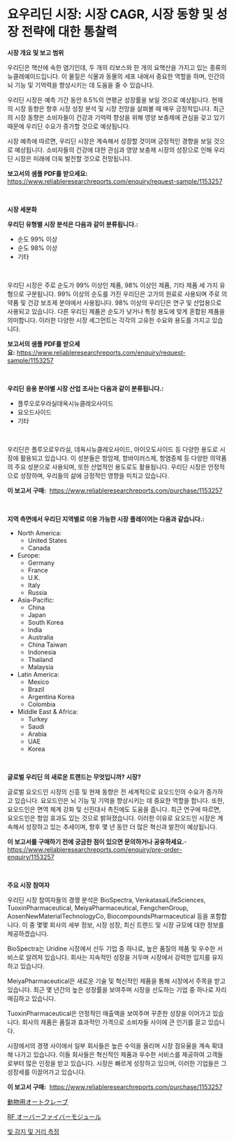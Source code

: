 <p><h1>요우리딘 시장: 시장 CAGR, 시장 동향 및 성장 전략에 대한 통찰력</h1></p><p><strong>시장 개요 및 보고 범위</strong></p>
<p><p>우리딘은 핵산에 속한 염기인데, 두 개의 리보스와 한 개의 요핵산을 가지고 있는 종류의 뉴클레예이드입니다. 이 물질은 식물과 동물의 세포 내에서 중요한 역할을 하며, 인간의 뇌 기능 및 기억력을 향상시키는 데 도움을 줄 수 있습니다.</p><p>우리딘 시장은 예측 기간 동안 8.5%의 연평균 성장률을 보일 것으로 예상됩니다. 현재의 시장 동향은 향후 시장 성장 분석 및 시장 전망을 살펴볼 때 매우 긍정적입니다. 최근의 시장 동향은 소비자들이 건강과 기억력 향상을 위해 영양 보충제에 관심을 갖고 있기 때문에 우리딘 수요가 증가할 것으로 예상됩니다.</p><p>시장 예측에 따르면, 우리딘 시장은 계속해서 성장할 것이며 긍정적인 경향을 보일 것으로 예상됩니다. 소비자들의 건강에 대한 관심과 영양 보충제 시장의 성장으로 인해 우리딘 시장은 미래에 더욱 발전할 것으로 전망됩니다.</p></p>
<p><strong>보고서의 샘플 PDF를 받으세요:</strong> <a href="https://www.reliableresearchreports.com/enquiry/request-sample/1153257">https://www.reliableresearchreports.com/enquiry/request-sample/1153257</a></p>
<p>&nbsp;</p>
<p><strong>시장 세분화</strong></p>
<p><strong>우리딘 유형별 시장 분석은 다음과 같이 분류됩니다.:</strong></p>
<p><ul><li>순도 99% 이상</li><li>순도 98% 이상</li><li>기타</li></ul></p>
<p>&nbsp;</p>
<p><p>우리딘 시장은 주로 순도가 99% 이상인 제품, 98% 이상인 제품, 기타 제품 세 가지 유형으로 구분됩니다. 99% 이상의 순도를 가진 우리딘은 고가의 원료로 사용되며 주로 의약품 및 건강 보조제 분야에서 사용됩니다. 98% 이상의 우리딘은 연구 및 산업용으로 사용되고 있습니다. 다른 우리딘 제품은 순도가 낮거나 특정 용도에 맞게 혼합된 제품을 의미합니다. 이러한 다양한 시장 세그먼트는 각각의 고유한 수요와 용도를 가지고 있습니다.</p></p>
<p><strong>보고서의 샘플 PDF를 받으세요:</strong>&nbsp;<a href="https://www.reliableresearchreports.com/enquiry/request-sample/1153257">https://www.reliableresearchreports.com/enquiry/request-sample/1153257</a></p>
<p>&nbsp;</p>
<p><strong> 우리딘 응용 분야별 시장 산업 조사는 다음과 같이 분류됩니다.:</strong></p>
<p><ul><li>플루오로우라실데옥시뉴클레오사이드</li><li>요오드사이드</li><li>기타</li></ul></p>
<p>&nbsp;</p>
<p><p>우리딘은 플루오로우라실, 데옥시뉴클레오사이드, 아이오도사이드 등 다양한 용도로 시장에 활용되고 있습니다. 이 성분들은 항암제, 항바이러스제, 항염증제 등 다양한 의약품의 주요 성분으로 사용되며, 또한 산업적인 용도로도 활용됩니다. 우리딘 시장은 안정적으로 성장하며, 우리들의 삶에 긍정적인 영향을 미치고 있습니다.</p></p>
<p><strong>이 보고서 구매:</strong>&nbsp; <a href="https://www.reliableresearchreports.com/purchase/1153257">https://www.reliableresearchreports.com/purchase/1153257</a></p>
<p>&nbsp;</p>
<p><strong>지역 측면에서 우리딘 지역별로 이용 가능한 시장 플레이어는 다음과 같습니다.:</strong></p>
<p><ul>
    <li>
        North America:
        <ul>
            <li>United States</li>
            <li>Canada</li>
        </ul>
    </li>
    <li>
        Europe:
        <ul>
            <li>Germany</li>
            <li>France</li>
            <li>U.K.</li>
            <li>Italy</li>
            <li>Russia</li>
        </ul>
    </li>
    <li>
        Asia-Pacific:
        <ul>
            <li>China</li>
            <li>Japan</li>
            <li>South Korea</li>
            <li>India</li>
            <li>Australia</li>
            <li>China Taiwan</li>
            <li>Indonesia</li>
            <li>Thailand</li>
            <li>Malaysia</li>
        </ul>
    </li>
    <li>
        Latin America:
        <ul>
            <li>Mexico</li>
            <li>Brazil</li>
            <li>Argentina Korea</li>
            <li>Colombia</li>
        </ul>
    </li>
    <li>
        Middle East & Africa:
        <ul>
            <li>Turkey</li>
            <li>Saudi</li>
            <li>Arabia</li>
            <li>UAE</li>
            <li>Korea</li>
        </ul>
    </li>
    </ul></p>
<p>&nbsp;</p>
<p><strong>글로벌 우리딘 의 새로운 트렌드는 무엇입니까? 시장?</strong></p>
<p><p>글로벌 요오드인 시장의 신흥 및 현재 동향은 전 세계적으로 요오드인의 수요가 증가하고 있습니다. 요오드인은 뇌 기능 및 기억을 향상시키는 데 중요한 역할을 합니다. 또한, 요오드인은 면역 체계 강화 및 신진대사 촉진에도 도움을 줍니다. 최근 연구에 따르면, 요오드인은 항암 효과도 있는 것으로 밝혀졌습니다. 이러한 이유로 요오드인 시장은 계속해서 성장하고 있는 추세이며, 향후 몇 년 동안 더 많은 혁신과 발전이 예상됩니다.</p></p>
<p><strong>이 보고서를 구매하기 전에 궁금한 점이 있으면 문의하거나 공유하세요.</strong>- <a href="https://www.reliableresearchreports.com/enquiry/pre-order-enquiry/1153257">https://www.reliableresearchreports.com/enquiry/pre-order-enquiry/1153257</a></p>
<p>&nbsp;</p>
<p><strong>주요 시장 참여자</strong></p>
<p><p>우리딘 시장 참여자들의 경쟁 분석은 BioSpectra, VenkatasaiLifeSciences, TuoxinPharmaceutical, MeiyaPharmaceutical, FengchenGroup, AosenNewMaterialTechnologyCo, BiocompoundsPharmaceutical 등을 포함합니다. 이 중 몇몇 회사의 세부 정보, 시장 성장, 최신 트렌드 및 시장 규모에 대한 정보를 제공하겠습니다. </p><p>BioSpectra는 Uridine 시장에서 선두 기업 중 하나로, 높은 품질의 제품 및 우수한 서비스로 알려져 있습니다. 회사는 지속적인 성장을 거두며 시장에서 강력한 입지를 유지하고 있습니다. </p><p>MeiyaPharmaceutical은 새로운 기술 및 혁신적인 제품을 통해 시장에서 주목을 받고 있습니다. 최근 몇 년간의 높은 성장률을 보여주며 시장을 선도하는 기업 중 하나로 자리매김하고 있습니다. </p><p>TuoxinPharmaceutical은 안정적인 매출액을 보여주며 꾸준한 성장을 이어가고 있습니다. 회사의 제품은 품질과 효과적인 가격으로 소비자들 사이에 큰 인기를 끌고 있습니다. </p><p>시장에서의 경쟁 사이에서 일부 회사들은 높은 수익을 올리며 시장 점유율을 계속 확대해 나가고 있습니다. 이들 회사들은 혁신적인 제품과 우수한 서비스를 제공하여 고객들로부터 많은 인정을 받고 있습니다. 시장은 빠르게 성장하고 있으며, 이러한 기업들은 그 성장세를 이끌어가고 있습니다.</p></p>
<p><strong>이 보고서 구매:</strong>&nbsp;&nbsp;<a href="https://www.reliableresearchreports.com/purchase/1153257">https://www.reliableresearchreports.com/purchase/1153257</a></p>
<p><p><a href="https://medium.com/@eunawiegad2023/%E7%8D%A3%E5%8C%BB%E7%94%A8%E3%82%AA%E3%83%BC%E3%83%88%E3%82%AF%E3%83%AC%E3%83%BC%E3%83%96%E3%81%AE%E5%B8%82%E5%A0%B4%E8%AA%BF%E6%9F%BB%E3%83%AC%E3%83%9D%E3%83%BC%E3%83%88-%E3%81%9D%E3%81%AE%E6%AD%B4%E5%8F%B2%E3%81%A82024%E5%B9%B4%E3%81%8B%E3%82%892031%E5%B9%B4%E3%81%BE%E3%81%A7%E3%81%AE%E4%BA%88%E6%B8%AC-fb129cf24a6e">動物用オートクレーブ</a></p><p><a href="https://medium.com/@lillianamurazik2023/rf-over-fiber-modules%E5%B8%82%E5%A0%B4-2031%E5%B9%B4%E3%81%BE%E3%81%A7%E3%81%AE%E6%88%90%E5%8A%9F%E3%81%99%E3%82%8B%E3%83%93%E3%82%B8%E3%83%8D%E3%82%B9%E6%88%A6%E7%95%A5%E3%81%AE%E9%8D%B5-17caee061c90">RF オーバーファイバーモジュール</a></p><p><a href="https://medium.com/@kellylyncyh543964/%EA%B4%91-%EA%B0%90%EC%A7%80-%EB%B0%8F-%EA%B1%B0%EB%A6%AC-%EC%B8%A1%EC%A0%95-%EC%8B%9C%EC%9E%A5-%EC%8B%9C%EC%9E%A5-%EC%A0%90%EC%9C%A0%EC%9C%A8-%EC%8B%9C%EC%9E%A5-%EB%8F%99%ED%96%A5-%EB%B0%8F-%EB%AF%B8%EB%9E%98-%EC%84%B1%EC%9E%A5-%ED%83%90%EC%83%89-e40c4c6926a7">빛 감지 및 거리 측정</a></p></p>
